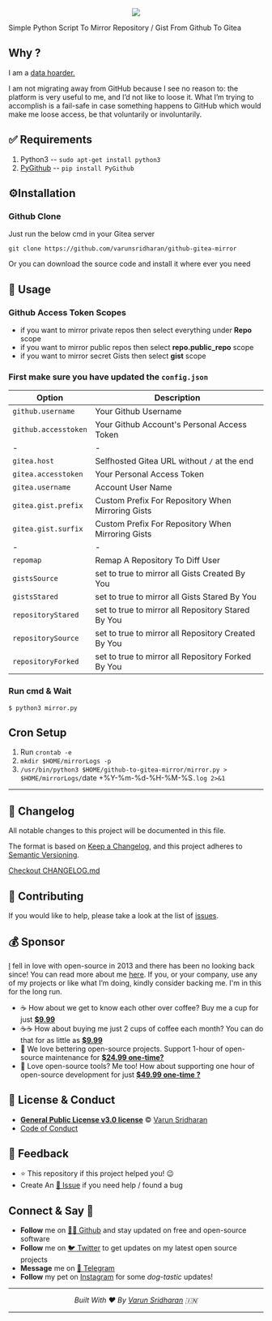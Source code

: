 <p align="center">
    <img src="https://cdn.svarun.dev/gh/varunsridharan/github-gitea-mirror/banner.jpg"/>
</p>

Simple Python Script To Mirror Repository / Gist From Github To Gitea

## Why ?
I am a [data hoarder.](https://www.reddit.com/r/DataHoarder/)

I am not migrating away from GitHub because I see no reason to: the platform is very useful to me, and I’d not like to loose it. What I’m trying to accomplish is a fail-safe in case something happens to GitHub which would make me loose access, be that voluntarily or involuntarily.

## ✅  Requirements
1. Python3 -- `sudo apt-get install python3`
2. [PyGithub](https://github.com/PyGithub/PyGithub) -- `pip install PyGithub`

## ⚙️Installation

### Github Clone
Just run the below cmd in your Gitea server

    git clone https://github.com/varunsridharan/github-gitea-mirror

Or you can download the source code and install it where ever you need

## 🚀 Usage

### Github Access Token Scopes
* if you want to mirror private repos then select everything under **Repo** scope
* if you want to mirror public repos then select **repo.public_repo** scope
* if you want to mirror secret Gists then select **gist** scope

### First make sure you have updated the `config.json`

| Option | Description |
| --- | --- |
| `github.username` | Your Github Username |
| `github.accesstoken` | Your Github Account's Personal Access Token |
| - | - | 
| `gitea.host` | Selfhosted Gitea URL without `/` at the end |
| `gitea.accesstoken` | Your Personal Access Token |
| `gitea.username` | Account User Name |
| `gitea.gist.prefix` | Custom Prefix For Repository When Mirroring Gists |
| `gitea.gist.surfix` | Custom Prefix For Repository When Mirroring Gists |
| - | - | 
| `repomap` | Remap A Repository To Diff User | 
| `gistsSource` | set to true to mirror all Gists Created By You| 
| `gistsStared` | set to true to mirror all Gists Stared By You| 
| `repositoryStared` | set to true to mirror all Repository Stared By You | 
| `repositorySource` | set to true to mirror all Repository Created By You | 
| `repositoryForked` | set to true to mirror all Repository Forked By You | 

### Run cmd & Wait

    $ python3 mirror.py
    
    
## Cron Setup
1. Run `crontab -e`
2. `mkdir $HOME/mirrorLogs -p`
2. `/usr/bin/python3 $HOME/github-to-gitea-mirror/mirror.py > $HOME/mirrorLogs/`date +\%Y-\%m-\%d-\%H-\%M-\%S`.log 2>&1`

---

## 📝 Changelog
All notable changes to this project will be documented in this file.

The format is based on [Keep a Changelog](https://keepachangelog.com/en/1.0.0/),
and this project adheres to [Semantic Versioning](https://semver.org/spec/v2.0.0.html).

[Checkout CHANGELOG.md](/CHANGELOG.md)

## 🤝 Contributing
If you would like to help, please take a look at the list of [issues](issues/).

## 💰 Sponsor
[I][twitter] fell in love with open-source in 2013 and there has been no looking back since! You can read more about me [here][website].
If you, or your company, use any of my projects or like what I’m doing, kindly consider backing me. I'm in this for the long run.

- ☕ How about we get to know each other over coffee? Buy me a cup for just [**$9.99**][buymeacoffee]
- ☕️☕️ How about buying me just 2 cups of coffee each month? You can do that for as little as [**$9.99**][buymeacoffee]
- 🔰         We love bettering open-source projects. Support 1-hour of open-source maintenance for [**$24.99 one-time?**][paypal]
- 🚀         Love open-source tools? Me too! How about supporting one hour of open-source development for just [**$49.99 one-time ?**][paypal]

## 📜  License & Conduct
- [**General Public License v3.0 license**](LICENSE) © [Varun Sridharan](website)
- [Code of Conduct](code-of-conduct.md)

## 📣 Feedback
- ⭐ This repository if this project helped you! :wink:
- Create An [🔧 Issue](issues/) if you need help / found a bug

## Connect & Say 👋
- **Follow** me on [👨‍💻 Github][github] and stay updated on free and open-source software
- **Follow** me on [🐦 Twitter][twitter] to get updates on my latest open source projects
- **Message** me on [📠 Telegram][telegram]
- **Follow** my pet on [Instagram][sofythelabrador] for some _dog-tastic_ updates!

---

<p align="center">
<i>Built With ♥ By <a href="https://sva.onl/twitter"  target="_blank" rel="noopener noreferrer">Varun Sridharan</a> 🇮🇳 </i>
</p>

---

<!-- Personl Links -->
[paypal]: https://sva.onl/paypal
[buymeacoffee]: https://sva.onl/buymeacoffee
[sofythelabrador]: https://www.instagram.com/sofythelabrador/
[github]: https://sva.onl/github/
[twitter]: https://sva.onl/twitter/
[telegram]: https://sva.onl/telegram/
[email]: https://sva.onl/email
[website]: https://sva.onl/website/

